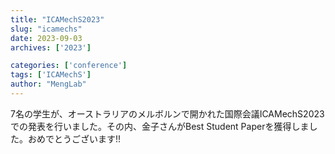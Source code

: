 ```yaml
---
title: "ICAMechS2023"
slug: "icamechs"
date: 2023-09-03
archives: ['2023']

categories: ['conference']
tags: ['ICAMechS']
author: "MengLab"
---
```

7名の学生が、オーストラリアのメルボルンで開かれた国際会議ICAMechS2023での発表を行いました。その内、金子さんがBest Student Paperを獲得しました。おめでとうございます!!​
